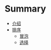 # Summary

* [介绍](README.md)
* [排序](sort/README.md)
    * [冒泡](sort/bubble.md)
    * [选择](sort/select.md)

